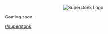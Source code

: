 <p align="center"><img src="https://raw.githubusercontent.com/superstonk/superstonk/main/docs/images/banner_github.png" alt="Superstonk Logo"/></p>

Coming soon.

[r/superstonk](https://www.reddit.com/r/Superstonk/)
